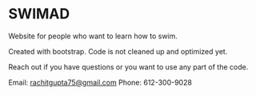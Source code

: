 # SWIMAD
Website for people who want to learn how to swim.

Created with bootstrap. Code is not cleaned up and optimized yet. 

Reach out if you have questions or you want to use any part of the code.

Email: rachitgupta75@gmail.com
Phone: 612-300-9028
